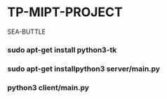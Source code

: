# TP-MIPT-PROJECT
SEA-BUTTLE
<h3>sudo apt-get install python3-tk</h3>
<h3>sudo apt-get installpython3 server/main.py</h3>
<h3>python3 client/main.py</h3>
